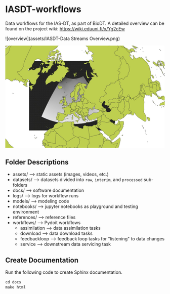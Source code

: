 # IASDT-workflows

Data workflows for the IAS-DT, as part of BioDT.
A detailed overview can be found on the project wiki: https://wiki.eduuni.fi/x/Yg2cEw

![overview](assets/IASDT-Data Streams Overview.png)

![sample](assets/CHELSA-studyarea.jpeg)

## Folder Descriptions
- assets/ --> static assets (images, videos, etc.)
- datasets/ --> datasets divided into `raw`, `interim`, and `processed` sub-folders 
- docs/ --> software documentation
- logs/ --> logs for workflow runs
- models/ --> modeling code
- notebooks/ --> jupyter notebooks as playground and testing environment
- references/ --> reference files
- workflows/ --> Pydoit workflows
    - assimilation --> data assimilation tasks
    - download --> data download tasks
    - feedbackloop --> feedback loop tasks for "listening" to data changes
    - service --> downstream data servicing task 

## Create Documentation
Run the following code to create Sphinx documentation.
```
cd docs
make html
```
